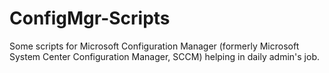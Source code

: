 # ConfigMgr-Scripts
Some scripts for Microsoft Configuration Manager (formerly Microsoft System Center Configuration Manager, SCCM)  helping in daily admin's job.
